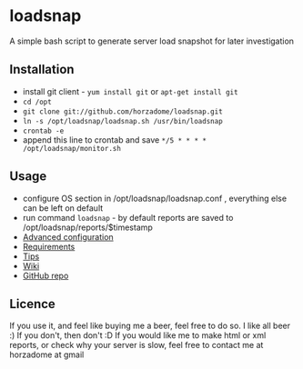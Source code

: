 loadsnap
========

A simple bash script to generate server load snapshot for later investigation

Installation
-------------------------------------
- install git client - `yum install git` or `apt-get install git`
- `cd /opt`
- `git clone git://github.com/horzadome/loadsnap.git`
- `ln -s /opt/loadsnap/loadsnap.sh /usr/bin/loadsnap`
- `crontab -e`
- append this line to crontab and save `*/5 * * * * /opt/loadsnap/monitor.sh`

Usage
-------------------------------------
- configure OS section in /opt/loadsnap/loadsnap.conf , everything else can be left on default
- run command `loadsnap` - by default reports are saved to /opt/loadsnap/reports/$timestamp
- [Advanced configuration](https://github.com/horzadome/loadsnap/wiki#wiki-advanced)
- [Requirements](https://github.com/horzadome/loadsnap/wiki#wiki-requirements)
- [Tips](https://github.com/horzadome/loadsnap/wiki#wiki-tips)
- [Wiki](https://github.com/horzadome/loadsnap/wiki/)
- [GitHub repo](https://github.com/horzadome/loadsnap/)

Licence <a name="licence"> </a>
-------------------------------------
If you use it, and feel like buying me a beer, feel free to do so. I like all beer :)
If you don't, then don't :D
If you would like me to make html or xml reports, or check why your server is slow, feel free to contact me at horzadome at gmail